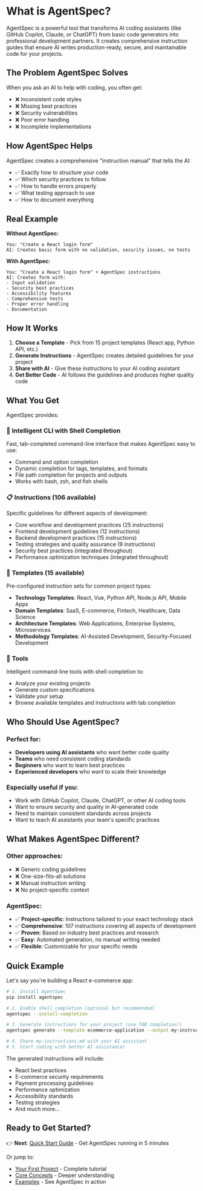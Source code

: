# What is AgentSpec?

AgentSpec is a powerful tool that transforms AI coding assistants (like GitHub Copilot, Claude, or ChatGPT) from basic code generators into professional development partners. It creates comprehensive instruction guides that ensure AI writes production-ready, secure, and maintainable code for your projects.

## The Problem AgentSpec Solves

When you ask an AI to help with coding, you often get:
- ❌ Inconsistent code styles
- ❌ Missing best practices
- ❌ Security vulnerabilities
- ❌ Poor error handling
- ❌ Incomplete implementations

## How AgentSpec Helps

AgentSpec creates a comprehensive "instruction manual" that tells the AI:
- ✅ Exactly how to structure your code
- ✅ Which security practices to follow
- ✅ How to handle errors properly
- ✅ What testing approach to use
- ✅ How to document everything

## Real Example

**Without AgentSpec:**
```
You: "Create a React login form"
AI: Creates basic form with no validation, security issues, no tests
```

**With AgentSpec:**
```
You: "Create a React login form" + AgentSpec instructions
AI: Creates form with:
- Input validation
- Security best practices
- Accessibility features
- Comprehensive tests
- Proper error handling
- Documentation
```

## How It Works

1. **Choose a Template** - Pick from 15 project templates (React app, Python API, etc.)
2. **Generate Instructions** - AgentSpec creates detailed guidelines for your project
3. **Share with AI** - Give these instructions to your AI coding assistant
4. **Get Better Code** - AI follows the guidelines and produces higher quality code

## What You Get

AgentSpec provides:

### 🚀 **Intelligent CLI with Shell Completion**
Fast, tab-completed command-line interface that makes AgentSpec easy to use:
- Command and option completion
- Dynamic completion for tags, templates, and formats
- File path completion for projects and outputs
- Works with bash, zsh, and fish shells

### 📋 **Instructions** (106 available)
Specific guidelines for different aspects of development:
- Core workflow and development practices (25 instructions)
- Frontend development guidelines (12 instructions)
- Backend development practices (15 instructions)
- Testing strategies and quality assurance (9 instructions)
- Security best practices (integrated throughout)
- Performance optimization techniques (integrated throughout)

### 🎯 **Templates** (15 available)
Pre-configured instruction sets for common project types:
- **Technology Templates**: React, Vue, Python API, Node.js API, Mobile Apps
- **Domain Templates**: SaaS, E-commerce, Fintech, Healthcare, Data Science
- **Architecture Templates**: Web Applications, Enterprise Systems, Microservices
- **Methodology Templates**: AI-Assisted Development, Security-Focused Development

### 🔧 **Tools**
Intelligent command-line tools with shell completion to:
- Analyze your existing projects
- Generate custom specifications
- Validate your setup
- Browse available templates and instructions with tab completion

## Who Should Use AgentSpec?

### Perfect for:
- **Developers using AI assistants** who want better code quality
- **Teams** who need consistent coding standards
- **Beginners** who want to learn best practices
- **Experienced developers** who want to scale their knowledge

### Especially useful if you:
- Work with GitHub Copilot, Claude, ChatGPT, or other AI coding tools
- Want to ensure security and quality in AI-generated code
- Need to maintain consistent standards across projects
- Want to teach AI assistants your team's specific practices

## What Makes AgentSpec Different?

### Other approaches:
- ❌ Generic coding guidelines
- ❌ One-size-fits-all solutions
- ❌ Manual instruction writing
- ❌ No project-specific context

### AgentSpec:
- ✅ **Project-specific**: Instructions tailored to your exact technology stack
- ✅ **Comprehensive**: 107 instructions covering all aspects of development
- ✅ **Proven**: Based on industry best practices and research
- ✅ **Easy**: Automated generation, no manual writing needed
- ✅ **Flexible**: Customizable for your specific needs

## Quick Example

Let's say you're building a React e-commerce app:

```bash
# 1. Install AgentSpec
pip install agentspec

# 2. Enable shell completion (optional but recommended)
agentspec --install-completion

# 3. Generate instructions for your project (use TAB completion!)
agentspec generate --template ecommerce-application --output my-instructions.md

# 4. Share my-instructions.md with your AI assistant
# 5. Start coding with better AI assistance!
```

The generated instructions will include:
- React best practices
- E-commerce security requirements
- Payment processing guidelines
- Performance optimization
- Accessibility standards
- Testing strategies
- And much more...

## Ready to Get Started?

👉 **Next**: [Quick Start Guide](quick-start.md) - Get AgentSpec running in 5 minutes

Or jump to:
- [Your First Project](your-first-project.md) - Complete tutorial
- [Core Concepts](core-concepts.md) - Deeper understanding
- [Examples](examples/) - See AgentSpec in action
